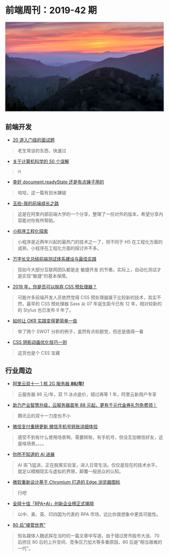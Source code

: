 # 前端周刊：2019-42 期

[![](/img/bing/20191104.png?imageView2/2/w/960)](https://cn.bing.com/search?q=代阿布洛峰州立公园)

## 前端开发

- [20 道入门级的面试题](https://github.com/YvetteLau/Blog/issues/35)

> 老生常谈的东西，快速过

- [关于计算机科学的 50 个误解](http://www.ruanyifeng.com/blog/2019/11/50-cs-falsehoods.html)

> rt

- [幸好 document.readyState 还是有点锤子用的](https://www.zhangxinxu.com/wordpress/2019/10/document-readystate/)

> 哈哈，这一篇有划水嫌疑

- [玉伯-我的前端成长之路](https://www.yuque.com/yubo/morning/grow-up-at-alibaba)

> 这是在阿里内部前端大学的一个分享，整理了一份对外的版本，希望分享内容能对你有所帮助。

- [小程序工程化探索](https://mp.weixin.qq.com/s/_NSJTQ-4-8gTnwTVK-tn0A)

> 小程序是近两年兴起的最热门的技术之一了，但不同于 H5 在工程化方面的成熟，小程序在工程化方面的探讨并不多。

- [万字长文总结前端测试体系建设与最佳实践](https://mp.weixin.qq.com/s?__biz=MzI5MjYyODYyNQ==&mid=2247483987&idx=1&sn=132aea5d5185a1e4fa2fab5037a2fb3e)

> 现如今大部分互联网团队都是走 敏捷开发 的节奏。实际上，自动化测试才是实现“敏捷”的基本保障。

- [2019 年，你是否可以抛弃 CSS 预处理器？](https://aotu.io/notes/2019/10/29/css-preprocessor/index.html)

> 可能许多前端开发人员依然觉得 CSS 预处理器属于比较新的技术，其实不然，最早的 CSS 预处理器 Sass 从 07 年诞生距今已有 12 年，相对较新的的 Stylus 也已发布 9 年了。

- [如何让 OKR 实践变得更简单一些](https://www.cnblogs.com/yexiaochai/p/11787276.html)

> 举了两个 SWOT 分析的例子，虽然有点标题党，但还是值得一看

- [CSS 阴影动画优化技巧一则](https://www.cnblogs.com/coco1s/p/11769695.html)

> 这货也是个 CSS 宝藏

## 行业周边

- [阿里云双十一 1 核 2G 服务器 **86/年!**](https://www.aliyun.com/1111/2019/group-buying-share?ptCode=9D298960E551E698B37AE7BB83BCB271647C88CF896EF535&userCode=y31qmczl&share_source=copy_link)

> 云服务器 86 元/年，双 11 冰点底价，错过再等 1 年，阿里云新用户专享

- [助力产业智慧升级，云服务器首年 88 元起，更有千元代金券礼包免费领！](https://cloud.tencent.com/act/cps/redirect?redirect=1048&cps_key=55b0d6026f97f5980bceec15fcefa0af&from=console)

> 腾讯云的双十一力度也不小

- [微信支付重磅更新 微信手机号转账详细体验](https://www.cnbeta.com/articles/tech/904357.htm)

> 感受不到有什么使用场景啊，需要转账，有手机号，但没互加微信好友，这是啥场景。。。。

- [你所不知道的 AI 进展](http://www.ruanyifeng.com/blog/2019/10/artificial-intelligenence.html)

> AI 突飞猛进，正在脱离实验室，进入日常生活。仅仅是现在的技术水平，就足以模糊现实与虚拟的界限，颠覆一般民众的认知。

- [微软重新设计基于 Chromium 打造的 Edge 浏览器图标](https://www.cnbeta.com/articles/tech/906307.htm)

> 行吧

- [全球十佳「RPA+AI」创新企业榜正式揭晓](https://mp.weixin.qq.com/s/3B-l3xcjuWVRKzgrDdylVw)

> 以中、美、英、印四国为代表的 RPA 市场，远比你我想象中更具可能性。

- [80 后“接管世界”](https://mp.weixin.qq.com/s?__biz=MjM5NzAwMzU0MA==&mid=2247503644&idx=1&sn=77047ea20036b3310cef658154aac66f)

> 知名媒体人魏武挥在当时的一篇文章中写道，由于错过房市股市大涨、70 后挤压 80 后的上升空间、竞争压力加大等多重原因，80 后是“相当艰难的一代”。
